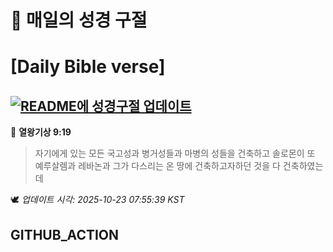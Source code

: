 # 🙏 매일의 성경 구절
# [Daily Bible verse]
## [![README에 성경구절 업데이트](https://github.com/DONGSUKA/first_test/actions/workflows/update-readme-bible.yml/badge.svg)](https://github.com/DONGSUKA/first_test/actions/workflows/update-readme-bible.yml)
<!-- START_BIBLE_VERSE -->
📖 **열왕기상 9:19**
> 자기에게 있는 모든 국고성과 병거성들과 마병의 성들을 건축하고 솔로몬이 또 예루살렘과 레바논과 그가 다스리는 온 땅에 건축하고자하던 것을 다 건축하였는데

🕊️ _업데이트 시각: 2025-10-23 07:55:39 KST_
  <!-- END_BIBLE_VERSE -->
## GITHUB_ACTION
